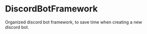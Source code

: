 # DiscordBotFramework
Organized discord bot framework, to save time when creating a new discord bot.
